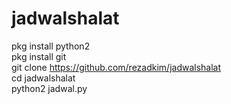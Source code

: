 # jadwalshalat

pkg install python2<br>
pkg install git<br>
git clone https://github.com/rezadkim/jadwalshalat<br>
cd jadwalshalat<br>
python2 jadwal.py
